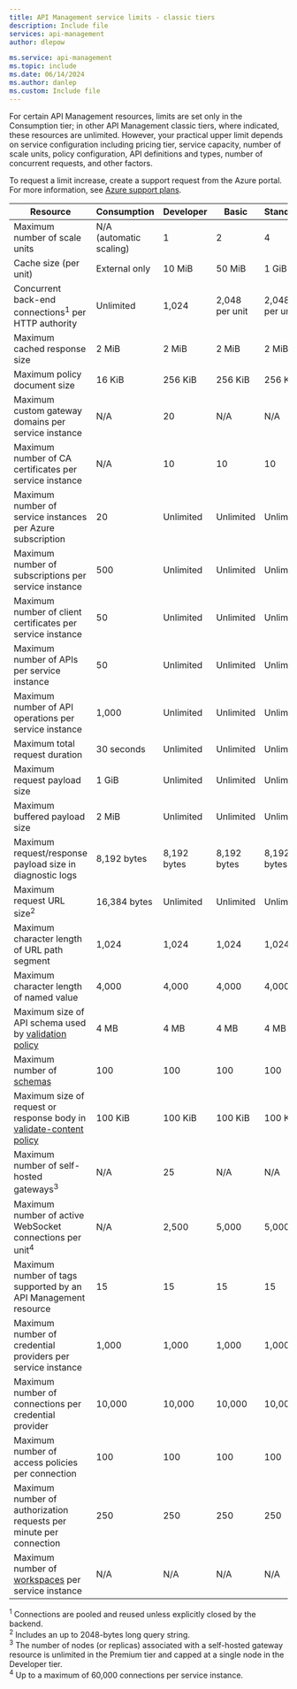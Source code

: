 ```yaml
---
title: API Management service limits - classic tiers
description: Include file
services: api-management
author: dlepow

ms.service: api-management
ms.topic: include
ms.date: 06/14/2024
ms.author: danlep
ms.custom: Include file
---
```


<!-- Limits - API Management classic tiers -->

For certain API Management resources, limits are set only in the Consumption tier; in other API Management classic tiers, where indicated, these resources are unlimited. However, your practical upper limit depends on service configuration including pricing tier, service capacity, number of scale units, policy configuration, API definitions and types, number of concurrent requests, and other factors.

To request a limit increase, create a support request from the Azure portal. For more information, see [Azure support plans](https://azure.microsoft.com/support/options/).

| Resource | Consumption | Developer | Basic | Standard | Premium |
| ---------| ----------- | ----------- | ----------- | ----------- | ------------ |
| Maximum number of scale units | N/A (automatic scaling) | 1 | 2 | 4 | 31 per region |
| Cache size (per unit)  | External only | 10 MiB | 50 MiB | 1 GiB | 5 GiB |
| Concurrent back-end connections<sup>1</sup> per HTTP authority | Unlimited | 1,024 | 2,048 per unit | 2,048 per unit | 2,048 per unit |
| Maximum cached response size | 2 MiB | 2 MiB | 2 MiB | 2 MiB | 2 MiB |
| Maximum policy document size  | 16 KiB | 256 KiB | 256 KiB | 256 KiB | 256 KiB |
| Maximum custom gateway domains per service instance | N/A | 20 | N/A | N/A | 20 |
| Maximum number of CA certificates per service instance | N/A | 10 | 10 | 10 | 10 |
| Maximum number of service instances per Azure subscription | 20 | Unlimited | Unlimited | Unlimited | Unlimited |
| Maximum number of subscriptions per service instance | 500 | Unlimited | Unlimited | Unlimited | Unlimited |
| Maximum number of client certificates per service instance | 50 | Unlimited | Unlimited | Unlimited | Unlimited |
| Maximum number of APIs per service instance | 50 | Unlimited | Unlimited | Unlimited | Unlimited |
| Maximum number of API operations per service instance | 1,000 | Unlimited | Unlimited | Unlimited | Unlimited |
| Maximum total request duration | 30 seconds | Unlimited | Unlimited | Unlimited | Unlimited |
| Maximum request payload size | 1 GiB | Unlimited | Unlimited | Unlimited | Unlimited | 
| Maximum buffered payload size | 2 MiB | Unlimited | Unlimited | Unlimited | Unlimited |
| Maximum request/response payload size in diagnostic logs | 8,192 bytes | 8,192 bytes | 8,192 bytes | 8,192 bytes | 8,192 bytes |
| Maximum request URL size<sup>2</sup> | 16,384 bytes | Unlimited | Unlimited | Unlimited | Unlimited |
| Maximum character length of URL path segment | 1,024  | 1,024  | 1,024  | 1,024  | 1,024  |
| Maximum character length of named value | 4,000  | 4,000  | 4,000  | 4,000  | 4,000  |
| Maximum size of API schema used by [validation policy](../articles/api-management/validation-policies.md) | 4 MB | 4 MB | 4 MB | 4 MB | 4 MB |
| Maximum number of [schemas](../articles/api-management/validate-content-policy.md#schemas-for-content-validation) | 100 | 100 | 100 | 100 | 100 |
| Maximum size of request or response body in [validate-content policy](../articles/api-management/validate-content-policy.md) | 100 KiB |  100 KiB | 100 KiB |  100 KiB |  100 KiB |
| Maximum number of self-hosted gateways<sup>3</sup> | N/A | 25 | N/A | N/A | 25 |
| Maximum number of active WebSocket connections per unit<sup>4</sup> | N/A | 2,500 | 5,000 | 5,000 | 5,000 |
| Maximum number of tags supported by an API Management resource|15| 15 | 15 | 15 | 15 |
| Maximum number of credential providers per service instance| 1,000 | 1,000 | 1,000 | 1,000 | 1,000 |
| Maximum number of connections per credential provider| 10,000 | 10,000 | 10,000 | 10,000 | 10,000 |
| Maximum number of access policies per connection | 100 | 100 | 100 | 100 | 100 |
| Maximum number of authorization requests per minute per connection | 250 | 250 | 250 | 250 | 250 |
| Maximum number of [workspaces](../articles/api-management/workspaces-overview.md) per service instance | N/A | N/A | N/A | N/A | 100 |

<sup>1</sup> Connections are pooled and reused unless explicitly closed by the backend.<br/>
<sup>2</sup> Includes an up to 2048-bytes long query string.<br/>
<sup>3</sup> The number of nodes (or replicas) associated with a self-hosted gateway resource is unlimited in the Premium tier and capped at a single node in the Developer tier.<br/>
<sup>4</sup> Up to a maximum of 60,000 connections per service instance.


